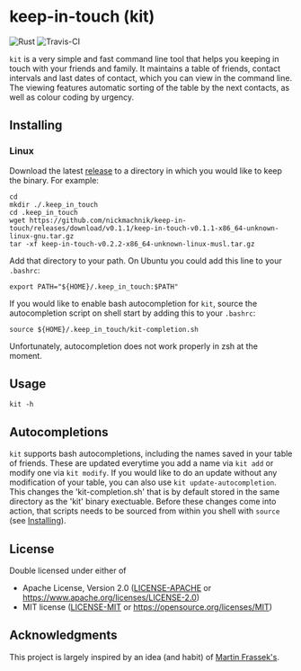 # keep-in-touch (kit)

![Rust](https://github.com/nickmachnik/keep-in-touch/workflows/Rust/badge.svg)
![Travis-CI](https://travis-ci.org/nickmachnik/keep-in-touch.svg?branch=master)

`kit` is a very simple and fast command line tool that helps you keeping in touch with your friends and family. It maintains a table of friends, contact intervals and last dates of contact, which you can view in the command line. The viewing features automatic sorting of the table by the next contacts, as well as colour coding by urgency.

## Installing

### Linux

Download the latest [release](https://github.com/nickmachnik/keep-in-touch/releases/latest) to a directory in which you would like to keep the binary.
For example:

```
cd
mkdir ./.keep_in_touch
cd .keep_in_touch
wget https://github.com/nickmachnik/keep-in-touch/releases/download/v0.1.1/keep-in-touch-v0.1.1-x86_64-unknown-linux-gnu.tar.gz
tar -xf keep-in-touch-v0.2.2-x86_64-unknown-linux-musl.tar.gz
```

Add that directory to your path. On Ubuntu you could add this line to your `.bashrc`:

```
export PATH="${HOME}/.keep_in_touch:$PATH"
```

If you would like to enable bash autocompletion for `kit`, source the autocompletion script on shell start by adding this to your `.bashrc`:

```
source ${HOME}/.keep_in_touch/kit-completion.sh
```

Unfortunately, autocompletion does not work properly in zsh at the moment.

## Usage

```
kit -h
```

## Autocompletions

`kit` supports bash autocompletions, including the names saved in your table of friends.
These are updated everytime you add a name via `kit add` or modify one via `kit modify`.
If you would like to do an update without any modification of your table, you can also
use `kit update-autocompletion`.
This changes the 'kit-completion.sh' that is by default stored in the same directory as the 'kit' binary exectuable.
Before these changes come into action, that scripts needs to be sourced from within you shell with `source` (see [Installing](#Installing)).

## License

Double licensed under either of

- Apache License, Version 2.0 ([LICENSE-APACHE](LICENSE-APACHE) or
  https://www.apache.org/licenses/LICENSE-2.0)
- MIT license ([LICENSE-MIT](LICENSE-MIT) or https://opensource.org/licenses/MIT)

## Acknowledgments

This project is largely inspired by an idea (and habit) of [Martin Frassek's](https://github.com/MFrassek).

<!-- 
End with an example of getting some data out of the system or using it for a little demo

## Running the tests

Explain how to run the automated tests for this system

### Break down into end to end tests

Explain what these tests test and why

```
Give an example
```

### And coding style tests

Explain what these tests test and why

```
Give an example
```

## Deployment

Add additional notes about how to deploy this on a live system

## Built With

* [Dropwizard](http://www.dropwizard.io/1.0.2/docs/) - The web framework used
* [Maven](https://maven.apache.org/) - Dependency Management
* [ROME](https://rometools.github.io/rome/) - Used to generate RSS Feeds

## Contributing

Please read [CONTRIBUTING.md](https://gist.github.com/PurpleBooth/b24679402957c63ec426) for details on our code of conduct, and the process for submitting pull requests to us.

## Versioning

We use [SemVer](http://semver.org/) for versioning. For the versions available, see the [tags on this repository](https://github.com/your/project/tags).

## Authors

* **Billie Thompson** - *Initial work* - [PurpleBooth](https://github.com/PurpleBooth)

See also the list of [contributors](https://github.com/your/project/contributors) who participated in this project.

## License

This project is licensed under the MIT License - see the [LICENSE.md](LICENSE.md) file for details

## Acknowledgments

* Hat tip to anyone whose code was used
* Inspiration
* etc

 -->
